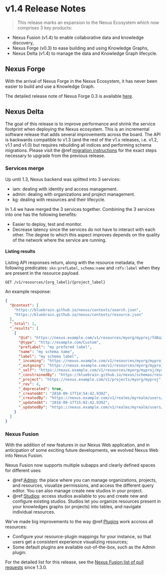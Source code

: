 # v1.4 Release Notes

> This release marks an expansion to the Nexus Ecosystem which now comprises 3 key products:

- Nexus Fusion (v1.4) to enable collaborative data and knowledge discovery,
- Nexus Forge (v0.3) to ease building and using Knowledge Graphs,
- Nexus Delta (v1.4) to manage the data and Knowledge Graph lifecycle.

## Nexus Forge

With the arrival of Nexus Forge in the Nexus Ecosystem, it has never been easier to build and use a Knowledge Graph.

The detailed release note of Nexus Forge 0.3 is available [here](https://nexus-forge.readthedocs.io/en/latest/releases/v0.3-release-notes.html).

## Nexus Delta

The goal of this release is to improve performance and shrink the service footprint when deploying the Nexus ecosystem.
This is an incremental software release that adds several improvements across the board. The API is backwards
compatible to v1.3 (and the rest of the v1.x releases, i.e. v1.2, v1.1 and v1.0) but requires rebuilding all indices and performing schema migrations. Please
visit the @ref:[migration instructions](v1.3-to-v1.4-migration.md) for the exact steps necessary to upgrade from the previous release.

### Services merge

Up until 1.3, Nexus backend  was splitted into 3 services:

- iam: dealing with identity and access management.
- admin: dealing with organizations and project management.
- kg: dealing with resources and their lifecycle.

In 1.4 we have merged the 3 services together. Combining the 3 services into one has the following benefits:

- Easier to deploy, test and monitor.
- Decrease latency since the services do not have to interact with each other. The degree to which this aspect improves depends on the quality of the network where the service are running.

#### Listing results

Listing API responses return, along with the resource metadata, the following predicates: `sko:prefLabel`, `schema:name` and `rdfs:label` when they are present in the resource payload.

```
GET /v1/resources/{org_label}/{project_label}
```

An example response:

```json
{
  "@context": [
    "https://bluebrain.github.io/nexus/contexts/search.json",
    "https://bluebrain.github.io/nexus/contexts/resource.json"
  ],
  "_total": 1,
  "_results": [
    {
      "@id": "https://nexus.example.com/v1/resources/myorg/myproj/fd8a2b32-170e-44e8-808f-44a8cbbc49b0",
      "@type": "http://example.com/Custom",
      "prefLabel": "my prefered label",
      "name": "my schema name",
      "label": "my schema label",
      "_incoming": "https://nexus.example.com/v1/resources/myorg/myproj/myschema/base:fd8a2b32-170e-44e8-808f-44a8cbbc49b0/incoming",
      "_outgoing": "https://nexus.example.com/v1/resources/myorg/myproj/myschema/base:fd8a2b32-170e-44e8-808f-44a8cbbc49b0/outgoing",
      "_self": "https://nexus.example.com/v1/resources/myorg/myproj/myschema/base:fd8a2b32-170e-44e8-808f-44a8cbbc49b0",
      "_constrainedBy": "https://bluebrain.github.io/nexus/schemas/resource",
      "_project": "https://nexus.example.com/v1/projects/myorg/myproj",
      "_rev": 4,
      "_deprecated": true,
      "_createdAt": "2018-09-17T14:54:42.939Z",
      "_createdBy": "https://nexus.example.com/v1/realms/myrealm/users/john",
      "_updatedAt": "2018-09-17T15:02:42.939Z",
      "_updatedBy": "https://nexus.example.com/v1/realms/myrealm/users/john"
    }
  ]
}
```

### Nexus Fusion

With the addition of new features in our Nexus Web application, and in anticipation of some exciting future developments, we evolved Nexus Web into Nexus Fusion.

Nexus Fusion now supports multiple subapps and clearly defined spaces for different uses:

- @ref:[Admin](../fusion/admin.md): the place where you can manage organizations, projects, and resources, visualize permissions, and access the different query editor. You can also manage create new studios in your project.
- @ref:[Studios](../fusion/studio.md): access studios available to you and create new and configure existing studios. Studios let you organize resources present in your knowledges graphs (or projects) into tables, and navigate individual resources.

We've made big improvements to the way @ref:[Plugins](../fusion/plugins.md) work accross all resources:

- Configure your resource-plugin mappings for your instance, so that users get a consistent experience visualizing resources;
- Some default plugins are available out-of-the-box, such as the Admin plugin.

For the detailed list for this release, see the [Nexus Fusion list of pull requests](https://github.com/BlueBrain/nexus-web/pulls?page=1&q=is%3Apr+is%3Aclosed+created%3A%3E2020-02-25) since 1.3.0.
